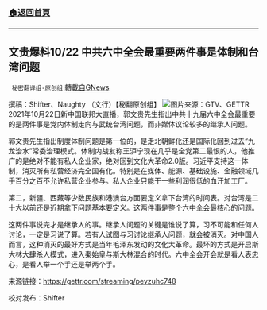 ###  [:house:返回首頁](https://github.com/ourhimalayas/txt)
---


## 文贵爆料10/22 中共六中全会最重要两件事是体制和台湾问题
` 秘密翻译组-原创组` [轉載自GNews](https://gnews.org/zh-hans/1611456/)

撰稿：Shifter、Naughty （文行）【秘翻原创组】
![](https://assets.gnews.org/wp-content/uploads/2021/10/Screen-Shot-2021-10-22-at-5.22.58-PM.png)图片来源：GTV、GETTR
2021年10月22日新中国联邦大直播，郭文贵先生指出中共十九届六中全会最重要的是两件事是党内体制走向与武统台湾问题，而非媒体议论较多的继承人问题。

郭文贵先生指出制度体制问题是第一位的，是走北朝鲜化还是国际化回到过去“九龙治水”常委治理模式。体制内战友称王沪宁现在几乎是全党第二最恨的人，他推广的是绝对不能有私人企业家，绝对回到文化大革命2.0版。习近平支持这一体制，消灭所有私营经济完全国有化。特别是在媒体、能源、基础设施、金融领域几乎百分之百不允许私营企业参与。私人企业只能干一些利润很低的血汗加工厂。

第二，新疆、西藏等少数民族和港澳台方面要定义拿下台湾的时间表。对台湾是二十大以前还是近期拿下问题基本要定义。这两件事是整个六中全会最核心的问题。

这两件事说完才是继承人的事。继承人问题的关键是谁说了算，习不可能和任何人讨论，一定是习说了算。若有人试图与习讨论继承人问题，就会被消灭。对中国人而言，这种消灭的最好方式是当年毛泽东发动的文化大革命。最坏的方式是开启斯大林大肆杀人模式，进入秦始皇与斯大林混合的时代。六中全会开会就是看人表忠心，是看人举一个手还是举两个手。

来源链接：https://gettr.com/streaming/pevzuhc748

校对发布：Shifter
